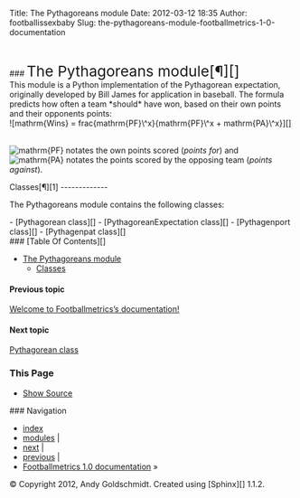 Title: The Pythagoreans module
Date: 2012-03-12 18:35
Author: footballissexbaby
Slug: the-pythagoreans-module-footballmetrics-1-0-documentation

 

<div class="related">
### <span class="Apple-style-span" style="font-size: 26px;">The Pythagoreans module[¶][]</span>

</div>
<div class="document">
<div class="documentwrapper">
<div class="bodywrapper">
<div class="body">
<div id="the-pythagoreans-module" class="section">
This module is a Python implementation of the Pythagorean expectation,
originally developed by Bill James for application in baseball. The
formula predicts how often a team *should* have won, based on their own
points and their opponents points:

<div class="math">
![mathrm{Wins} = frac{mathrm{PF}\^x}{mathrm{PF}\^x + mathrm{PA}\^x}][]

</div>
</div>
</div>
</div>
</div>
</div>
 

![mathrm{PF}][] notates the own points scored (*points for*) and
![mathrm{PA}][] notates the points scored by the opposing team (*points
against*).

<div id="classes" class="section">
Classes[¶][1]
-------------

The Pythagoreans module contains the following classes:

<div class="toctree-wrapper compound">
-   [Pythagorean class][]
-   [PythagoreanExpectation class][]
-   [Pythagenport class][]
-   [Pythagenpat class][]

</div>
</div>
<div class="sphinxsidebar">
<div class="sphinxsidebarwrapper">
### [Table Of Contents][]

-   [The Pythagoreans module][]
    -   [Classes][]

#### Previous topic

[Welcome to Footballmetrics’s documentation!][]

#### Next topic

[Pythagorean class][2]

### This Page

-   [Show Source][]

<div id="searchbox" style="display: none;">
### Quick search

<form class="search" action="search.html" method="get">
<input type="text" name="q"></input>
<input type="submit" value="Go"></input>
<input type="hidden" name="check_keywords" value="yes"></input>
<input type="hidden" name="area" value="default"></input>

</form>
Enter search terms or a module, class or function name.

</div>
<p>
<script type="text/javascript">// <br />
$('#searchbox').show(0);<br />
// </script>
</p>
</div>
</div>
<div class="clearer">
</div>
<div class="related">
### Navigation

-   [index][]
-   [modules][] |
-   [next][] |
-   [previous][] |
-   [Footballmetrics 1.0 documentation][Table Of Contents] »

</div>
<div class="footer">
© Copyright 2012, Andy Goldschmidt. Created using [Sphinx][] 1.1.2.

</div>
 

  [¶]: #the-pythagoreans-module "Permalink to this headline"
  [mathrm{Wins} = frac{mathrm{PF}\^x}{mathrm{PF}\^x + mathrm{PA}\^x}]: http://footballissexbaby.de/wordpress/wp-content/uploads/2012/03/3282382be9062082dd4f2a91816008159f842fe1.png
  [mathrm{PF}]: http://footballissexbaby.de/wordpress/wp-content/uploads/2012/03/99f3d543dc0f79e7a13f555f1f370ccac5fa56ff.png
  [mathrm{PA}]: http://footballissexbaby.de/wordpress/wp-content/uploads/2012/03/384d6212a3ab82a2c78b52f1a0d26aad469ac5c4.png
  [1]: #classes "Permalink to this headline"
  [Pythagorean class]: http://footballissexbaby.de/wordpress/?page_id=464
  [PythagoreanExpectation class]: http://footballissexbaby.de/wordpress/?page_id=465
  [Pythagenport class]: http://footballissexbaby.de/wordpress/?page_id=463
  [Pythagenpat class]: http://footballissexbaby.de/wordpress/?page_id=462
  [Table Of Contents]: http://footballissexbaby.de/wordpress/?page_id=469
  [The Pythagoreans module]: #
  [Classes]: #classes
  [Welcome to Footballmetrics’s documentation!]: http://footballissexbaby.de/wordpress/?page_id=469
    "previous chapter"
  [2]: http://footballissexbaby.de/wordpress/?page_id=464 "next chapter"
  [Show Source]: _sources/pythagoreans.txt
  [index]: http://footballissexbaby.de/wordpress/?page_id=468
    "General Index"
  [modules]: http://footballissexbaby.de/wordpress/?page_id=470
    "Python Module Index"
  [next]: http://footballissexbaby.de/wordpress/?page_id=464
    "Pythagorean class"
  [previous]: http://footballissexbaby.de/wordpress/?page_id=469
    "Welcome to Footballmetrics’s documentation!"
  [Sphinx]: http://sphinx.pocoo.org/
